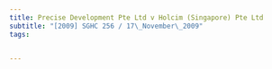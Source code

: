 ```yaml
---
title: Precise Development Pte Ltd v Holcim (Singapore) Pte Ltd 
subtitle: "[2009] SGHC 256 / 17\_November\_2009"
tags:


---
```


